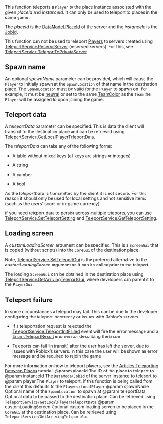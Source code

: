 This function teleports a `Player` to the place instance associated with the given *placeId* and *instanceId*. It can only be used to teleport to places in the same game.

The *placeId* is the [DataModel.PlaceId](https://developer.roblox.com/api-reference/property/DataModel/PlaceId) of the server and the *instanceId* is the [JobId](https://developer.roblox.com/api-reference/property/DataModel/JobId).

This function can not be used to teleport [Players](https://developer.roblox.com/api-reference/class/Player) to servers created using [TeleportService.ReserveServer](https://developer.roblox.com/api-reference/function/TeleportService/ReserveServer) (reserved servers). For this, see [TeleportService.TeleportToPrivateServer](https://developer.roblox.com/api-reference/function/TeleportService/TeleportToPrivateServer).

## Spawn name

An optional *spawnName* parameter can be provided, which will cause the `Player` to initially spawn at the `SpawnLocation` of that name in the destination place. The `SpawnLocation` must be valid for the `Player` to spawn on. For example, it must be [neutral](https://developer.roblox.com/api-reference/property/SpawnLocation/Neutral) or set to the same [TeamColor](https://developer.roblox.com/api-reference/property/SpawnLocation/TeamColor) as the `Team` the `Player` will be assigned to upon joining the game.

## Teleport data

A *teleportData* parameter can be specified. This is data the client will transmit to the destination place and can be retrieved using [TeleportService.GetLocalPlayerTeleportData](https://developer.roblox.com/api-reference/function/TeleportService/GetLocalPlayerTeleportData).

The *teleportData* can take any of the following forms:

 - A table without mixed keys (all keys are strings or integers)

 - A string

 - A number

 - A bool

As the *teleportData* is transmitted by the client it is not secure. For this reason it should only be used for local settings and not sensitive items (such as the users’ score or in-game currency).

If you need teleport data to persist across multiple teleports, you can use [TeleportService.SetTeleportSetting](https://developer.roblox.com/api-reference/function/TeleportService/SetTeleportSetting) and [TeleportService.GetTeleportSetting](https://developer.roblox.com/api-reference/function/TeleportService/GetTeleportSetting).

## Loading screen

A *customLoadingScreen* argument can be specified. This is a `ScreenGui` that is copied (without scripts) into the `CoreGui` of the destination place.

Note, [TeleportService.SetTeleportGui](https://developer.roblox.com/api-reference/function/TeleportService/SetTeleportGui) is the preferred alternative to the *customLoadingScreen* argument as it can be called prior to the teleport.

The loading `ScreenGui` can be obtained in the destination place using [TeleportService.GetArrivingTeleportGui](https://developer.roblox.com/api-reference/function/TeleportService/GetArrivingTeleportGui), where developers can parent it to the `PlayerGui`.

## Teleport failure

In some circumstances a teleport may fail. This can be due to the developer configuring the teleport incorrectly or issues with Roblox’s servers.

 - If a teleportation request is rejected the [TeleportService.TeleportInitFailed](https://developer.roblox.com/api-reference/event/TeleportService/TeleportInitFailed) event will fire the error message and a [Enum.TeleportResult](https://developer.roblox.com/search#stq=TeleportResult) enumerator describing the issue

 - Teleports can fail ‘in transit’, after the user has left the server, due to issues with Roblox’s servers. In this case the user will be shown an error message and be required to rejoin the game

For more information on how to teleport players, see the [Articles.Teleporting Between Places](https://developer.roblox.com/search#stq=Teleporting%20Between%20Places) tutorial.
@param placeId The ID of the place to teleport to
@param instanceId The `DataMode/JobId` of the server instance to teleport to
@param player The `Player` to teleport, if this function is being called from the client this defaults to the `Players/LocalPlayer`
@param spawnName Optional name of the `SpawnLocation` to spawn at
@param teleportData Optional data to be passed to the destination place. Can be retrieved using `TeleportService/GetLocalPlayerTeleportData`
@param customLoadingScreen Optional custom loading screen to be placed in the `CoreGui` at the destination place. Can be retrieved using `TeleportService/GetArrivingTeleportGui`